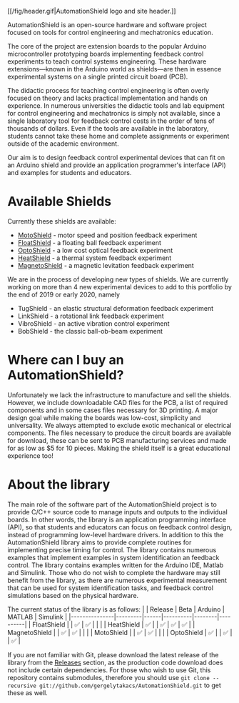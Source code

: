[[/fig/header.gif|AutomationShield logo and site header.]]

AutomationShield is an open-source hardware and software project focused on tools for control engineering and mechatronics education.

The core of the project are extension boards to the popular Arduino microcontroller prototyping boards implementing feedback control experiments to teach control systems engineering. These hardware extensions—known in the Arduino world as shields—are then in essence experimental systems on a single printed circuit board (PCB). 

The didactic process for teaching control engineering is often overly focused on theory and lacks practical implementation and hands on experience. In numerous universities the didactic tools and lab equipment for control engineering and mechatronics is simply not available, since a single laboratory tool for feedback control costs in the order of tens of thousands of dollars. Even if the tools are available in the laboratory, students cannot take these home and complete assignments or experiment outside of the academic environment.

Our aim is to design feedback control experimental devices that can fit on an Arduino shield and provide an application programmer's interface (API) and examples for students and educators.

# Available Shields
Currently these shields are available:
* [MotoShield](https://github.com/gergelytakacs/AutomationShield/wiki/MotoShield) - motor speed and position feedback experiment
* [FloatShield](https://github.com/gergelytakacs/AutomationShield/wiki/FloatShield) - a floating ball feedback experiment
* [OptoShield](https://github.com/gergelytakacs/AutomationShield/wiki/OptoShield) - a low cost optical feedback experiment
* [HeatShield](https://github.com/gergelytakacs/AutomationShield/wiki/HeatShield)  - a thermal system feedback experiment
* [MagnetoShield](https://github.com/gergelytakacs/AutomationShield/wiki/MagnetoShield)  - a magnetic levitation feedback  experiment

We are in the process of developing new types of shields. We are currently working on more than 4 new experimental devices to add to this portfolio by the end of 2019 or early 2020, namely
* TugShield - an elastic structural deformation feedback experiment
* LinkShield - a rotational link feedback experiment
* VibroShield - an active vibration control experiment
* BobShield - the classic ball-ob-beam experiment

# Where can I buy an AutomationShield?

Unfortunately we lack the infrastructure to manufacture and sell the shields. However, we include downloadable CAD files for the PCB, a list of required components and in some cases files necessary for 3D printing. A major design goal while making the boards was low-cost, simplicity and universality. We always attempted to exclude exotic mechanical or electrical components. The files necessary to produce the circuit boards are available for download, these can be sent to PCB manufacturing services and made for as low as $5 for 10 pieces. Making the shield itself is a great educational experience too!

# About the library

The main role of the software part of the AutomationShield project is to provide C/C++ source code to manage inputs and outputs to the individual boards. In other words, the library is an application programming interface (API), so that students and educators can focus on feedback control design, instead of programming low-level hardware drivers. In addition to this the AutomationShield library aims to provide complete routines for implementing precise timing for control. The library contains numerous examples that implement examples in system identification an feedback control. The library contains examples written for the Arduino IDE, Matlab and Simulink. Those who do not wish to complete the hardware may still benefit from the library, as there are numerous experimental measurement that can be used for system identification tasks, and feedback control simulations based on the physical hardware.

The current status of the library is as follows:
|               | Release | Beta | Arduino  | MATLAB | Simulink |
|---------------|---------|------|----------|--------|----------|
| FloatShield   |         | ✅    | ✅        |        |          |
| HeatShield    | ✅       |      | ✅        | ✅      | ✅        |
| MagnetoShield |         | ✅    | ✅        |        |          |
| MotoShield    |         | ✅    | ✅        |        |          |
| OptoShield    | ✅       |      | ✅        |        | ✅        |

If you are not familiar with Git, please download the latest release of the library from the [Releases](https://github.com/gergelytakacs/AutomationShield/releases) section, as the production code download does not include certain dependencies. For those who wish to use Git, this repository contains submodules, therefore you should use `git clone --recursive git://github.com/gergelytakacs/AutomationShield.git` to get these as well.